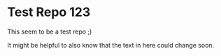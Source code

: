 # Test Repo 123

This seem to be a test repo ;)

It might be helpful to also know that the text in here could change soon.
